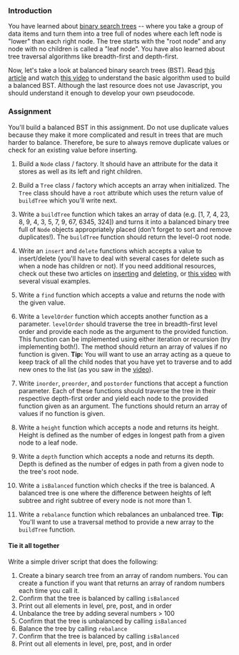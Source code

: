 ### Introduction

You have learned about [binary search trees](http://en.wikipedia.org/wiki/Binary_search_tree) -- where you take a group of data items and turn them into a tree full of nodes where each left node is "lower" than each right node.  The tree starts with the "root node" and any node with no children is called a "leaf node". You have also learned about tree traversal algorithms like breadth-first and depth-first.

Now, let's take a look at balanced binary search trees (BST). Read [this article](https://www.geeksforgeeks.org/sorted-array-to-balanced-bst/) and watch [this video](https://youtu.be/VCTP81Ij-EM) to understand the basic algorithm used to build a balanced BST. Although the last resource does not use Javascript, you should understand it enough to develop your own pseudocode.

### Assignment
You'll build a balanced BST in this assignment. Do not use duplicate values because they make it more complicated and result in trees that are much harder to balance. Therefore, be sure to always remove duplicate values or check for an existing value before inserting.

<div class="lesson-content__panel" markdown="1">

1. Build a `Node` class / factory.  It should have an attribute for the data it stores as well as its left and right children.

1. Build a `Tree` class / factory which accepts an array when initialized. The `Tree` class should have a `root` attribute which uses the return value of `buildTree` which you'll write next.

1. Write a `buildTree` function which takes an array of data (e.g. [1, 7, 4, 23, 8, 9, 4, 3, 5, 7, 9, 67, 6345, 324]) and turns it into a balanced binary tree full of `Node` objects appropriately placed (don't forget to sort and remove duplicates!). The `buildTree` function should return the level-0 root node.

1. Write an `insert` and `delete` functions which accepts a value to insert/delete (you'll have to deal with several cases for delete such as when a node has children or not). If you need additional resources, check out these two articles on [inserting](https://www.geeksforgeeks.org/binary-search-tree-set-1-search-and-insertion/?ref=lbp) and [deleting](https://www.geeksforgeeks.org/binary-search-tree-set-2-delete/?ref=lbp), or [this video](https://youtu.be/wcIRPqTR3Kc) with several visual examples.

1. Write a `find` function which accepts a value and returns the node with the given value.

1. Write a `levelOrder` function which accepts another function as a parameter. `levelOrder` should traverse the tree in breadth-first level order and provide each node as the argument to the provided function. This function can be implemented using either iteration or recursion (try implementing both!). The method should return an array of values if no function is given. **Tip:** You will want to use an array acting as a queue to keep track of all the child nodes that you have yet to traverse and to add new ones to the list (as you saw in the [video](https://www.youtube.com/watch?v=86g8jAQug04)).

1. Write `inorder`, `preorder`, and `postorder` functions that accept a function parameter. Each of these functions should traverse the tree in their respective depth-first order and yield each node to the provided function given as an argument. The functions should return an array of values if no function is given.

1. Write a `height` function which accepts a node and returns its height. Height is defined as the number of edges in longest path from a given node to a leaf node.

1. Write a `depth` function which accepts a node and returns its depth. Depth is defined as the number of edges in path from a given node to the tree's root node.

1. Write a `isBalanced` function which checks if the tree is balanced. A balanced tree is one where the difference between heights of left subtree and right subtree of every node is not more than 1.

1. Write a `rebalance` function which rebalances an unbalanced tree. **Tip:** You'll want to use a traversal method to provide a new array to the `buildTree` function.

#### Tie it all together
Write a simple driver script that does the following:

1. Create a binary search tree from an array of random numbers. You can create a function if you want that returns an array of random numbers each time you call it.
1. Confirm that the tree is balanced by calling `isBalanced`
1. Print out all elements in level, pre, post, and in order
1. Unbalance the tree by adding several numbers > 100
1. Confirm that the tree is unbalanced by calling `isBalanced`
1. Balance the tree by calling `rebalance`
1. Confirm that the tree is balanced by calling `isBalanced`
1. Print out all elements in level, pre, post, and in order

</div>
